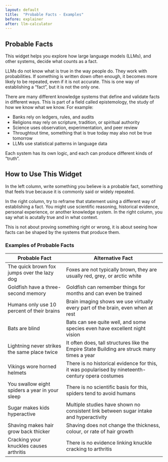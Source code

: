 ```yaml
---
layout: default
title:  "Probable Facts - Examples"
before: explainer
after: llm-calculator
---
```


## Probable Facts

This widget helps you explore how large language models (LLMs), and other systems, decide what counts as a fact.

LLMs do not know what is true in the way people do. They work with probabilities. If something is written down often enough, it becomes more likely to be repeated, even if it is not accurate. This is one way of establishing a “fact”, but it is not the only one.

There are many different knowledge systems that define and validate facts in different ways. This is part of a field called epistemology, the study of how we know what we know. For example:

- Banks rely on ledgers, rules, and audits  
- Religions may rely on scripture, tradition, or spiritual authority  
- Science uses observation, experimentation, and peer review
- Throughtout time, something that is true today may also not be true tomorrow 
- LLMs use statistical patterns in language data  

Each system has its own logic, and each can produce different kinds of “truth”.

## How to Use This Widget

In the left column, write something you believe is a probable fact, something that feels true because it is commonly said or widely repeated.

In the right column, try to reframe that statement using a different way of establishing a fact. You might use scientific reasoning, historical evidence, personal experience, or another knowledge system. In the right column, you say what is acutally true and in what context. 

This is not about proving something right or wrong, it is about seeing how facts can be shaped by the systems that produce them.

<script
	type="module"
	src="https://gradio.s3-us-west-2.amazonaws.com/5.12.0/gradio.js"
></script>

<gradio-app src="https://willsh1997-probable-fact-examples.hf.space"></gradio-app>

### Examples of Probable Facts

| Probable Fact | Alternative Fact |
| ------------- | ---------------- |
| The quick brown fox jumps over the lazy dog | Foxes are not typically brown, they are usually red, grey, or arctic white |
| Goldfish have a three-second memory | Goldfish can remember things for months and can even be trained |
| Humans only use 10 percent of their brains | Brain imaging shows we use virtually every part of the brain, even when at rest |
| Bats are blind | Bats can see quite well, and some species even have excellent night vision |
| Lightning never strikes the same place twice | It often does, tall structures like the Empire State Building are struck many times a year |
| Vikings wore horned helmets | There is no historical evidence for this, it was popularised by nineteenth-century opera costumes |
| You swallow eight spiders a year in your sleep | There is no scientific basis for this, spiders tend to avoid humans |
| Sugar makes kids hyperactive | Multiple studies have shown no consistent link between sugar intake and hyperactivity |
| Shaving makes hair grow back thicker | Shaving does not change the thickness, colour, or rate of hair growth |
| Cracking your knuckles causes arthritis | There is no evidence linking knuckle cracking to arthritis |
